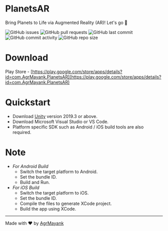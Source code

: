 # PlanetsAR
Bring Planets to Life via Augmented Reality (AR)! Let's go 🚀

![GitHub issues](https://img.shields.io/github/issues/AgrMayank/PlanetsAR?label=Issues&style=flat-square)
![GitHub pull requests](https://img.shields.io/github/issues-pr/AgrMayank/PlanetsAR?label=Pull%20Requests&style=flat-square)
![GitHub last commit](https://img.shields.io/github/last-commit/AgrMayank/PlanetsAR?label=Last%20Commit&style=flat-square)
![GitHub commit activity](https://img.shields.io/github/commit-activity/m/AgrMayank/PlanetsAR?label=Commit%20Activity&style=flat-square)
![GitHub repo size](https://img.shields.io/github/repo-size/AgrMayank/PlanetsAR?label=Repo%20Size&style=flat-square)

# Download
Play Store - [https://play.google.com/store/apps/details?id=com.AgrMayank.PlanetsAR](https://play.google.com/store/apps/details?id=com.AgrMayank.PlanetsAR)

# Quickstart

- Download [Unity](https://unity3d.com/get-unity/download/archive) version 2019.3 or above.
- Download Microsoft Visual Studio or VS Code.
- Platform specific SDK such as Android / iOS build tools are also required.

# Note

- _For Android Build_
  - Switch the target platform to Android.
  - Set the bundle ID.
  - Build and Run.
- _For iOS Build_
  - Switch the target platform to iOS.
  - Set the bundle ID.
  - Compile the files to generate XCode project.
  - Build the app using XCode.

<hr>

Made with ❤ by [AgrMayank](https://AgrMayank.GitHub.io)
